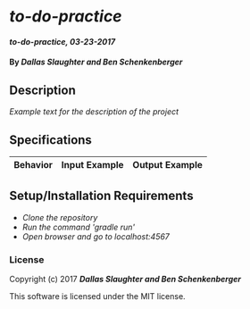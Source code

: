 # _to-do-practice_

#### _to-do-practice, 03-23-2017_

#### By _**Dallas Slaughter and Ben Schenkenberger**_

## Description
_Example text for the description of the project_


## Specifications

| Behavior                   | Input Example     | Output Example    |
| -------------------------- | -----------------:| -----------------:|



## Setup/Installation Requirements

* _Clone the repository_
* _Run the command 'gradle run'_
* _Open browser and go to localhost:4567_


### License

Copyright (c) 2017 **_Dallas Slaughter and Ben Schenkenberger_**

This software is licensed under the MIT license.
